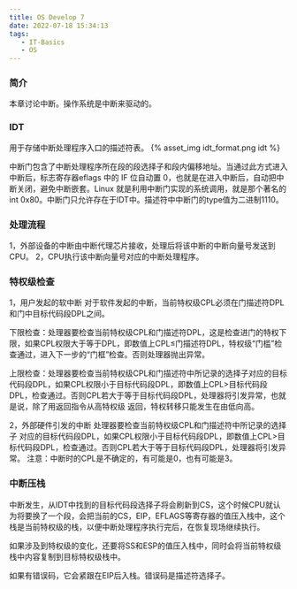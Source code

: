 ```yaml
---
title: OS Develop 7
date: 2022-07-18 15:34:13
tags:
   - IT-Basics
   - OS
---
```


### 简介
本章讨论中断。操作系统是中断来驱动的。


### IDT
用于存储中断处理程序入口的描述符表。
{% asset_img idt_format.png idt %}

中断门包含了中断处理程序所在段的段选择子和段内偏移地址。当通过此方式进入中断后，标志寄存器eflags 中的 IF 位自动置 0，也就是在进入中断后，自动把中断关闭，避免中断嵌套。Linux 就是利用中断门实现的系统调用，就是那个著名的 int 0x80。中断门只允许存在于IDT中。描述符中中断门的type值为二进制1110。


### 处理流程
1，外部设备的中断由中断代理芯片接收，处理后将该中断的中断向量号发送到CPU。
2，CPU执行该中断向量号对应的中断处理程序。


### 特权级检查
1，用户发起的软中断
对于软件发起的中断，当前特权级CPL必须在门描述符DPL和门中目标代码段DPL之间。

下限检查：处理器要检查当前特权级CPL和门描述符DPL，这是检查进门的特权下限，如果CPL权限大于等于DPL，即数值上CPL≤门描述符DPL，特权级“门槛”检查通过，进入下一步的“门框”检查。否则处理器抛出异常。

上限检查：处理器要检查当前特权级CPL和门描述符中所记录的选择子对应的目标代码段DPL，如果CPL权限小于目标代码段DPL，即数值上CPL>目标代码段DPL，检查通过。否则CPL若大于等于目标代码段DPL，处理器将引发异常，也就是说，除了用返回指令从高特权级 返回，特权转移只能发生在由低向高。

2，外部硬件引发的中断
处理器要检查当前特权级CPL和门描述符中所记录的选择子 对应的目标代码段DPL，如果CPL权限小于目标代码段DPL，即数值上CPL>目标代码段DPL，检查通过。否则CPL若大于等于目标代码段DPL，处理器将引发异常。
注意：中断时的CPL是不确定的，有可能是0，也有可能是3。

### 中断压栈
中断发生，从IDT中找到的目标代码段选择子将会刷新到CS，这个时候CPU就认为将要换了一个段，会把当前的CS，EIP，EFLAGS等寄存器的值压入栈中，这个栈是当前特权级的栈，以便中断处理程序执行完后，在恢复现场继续执行。

如果涉及到特权级的变化，还要将SS和ESP的值压入栈中，同时会将当前特权级栈中内容复制到目标特权级栈中。

如果有错误码，它会紧跟在EIP后入栈。错误码是描述符选择子。